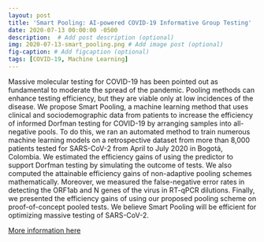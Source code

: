 ```yaml
---
layout: post
title: 'Smart Pooling: AI-powered COVID-19 Informative Group Testing'
date: 2020-07-13 00:00:00 -0500
description:  # Add post description (optional)
img: 2020-07-13-smart_pooling.png # Add image post (optional)
fig-caption: # Add figcaption (optional)
tags: [COVID-19, Machine Learning]
---
```

Massive molecular testing for COVID-19 has been pointed out as fundamental to moderate the spread of the pandemic. Pooling methods can enhance testing efficiency, but they are viable only at low incidences of the disease. We propose Smart Pooling, a machine learning method that uses clinical and sociodemographic data from patients to increase the efficiency of informed Dorfman testing for COVID-19 by arranging samples into all-negative pools. To do this, we ran an automated method to train numerous machine learning models on a retrospective dataset from more than 8,000 patients tested for SARS-CoV-2 from April to July 2020 in Bogotá, Colombia. We estimated the efficiency gains of using the predictor to support Dorfman testing by simulating the outcome of tests. We also computed the attainable efficiency gains of non-adaptive pooling schemes mathematically. 
Moreover, we measured the false-negative error rates in detecting the ORF1ab and N genes of the virus in RT-qPCR dilutions. Finally, we presented the efficiency gains of using our proposed pooling scheme on proof-of-concept pooled tests. We believe Smart Pooling will be efficient for optimizing massive testing of SARS-CoV-2.  

[More information here](https://www.medrxiv.org/content/10.1101/2020.07.13.20152983v2)